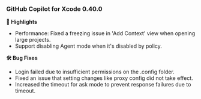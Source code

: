 ### GitHub Copilot for Xcode 0.40.0

**🚀 Highlights**

* Performance: Fixed a freezing issue in 'Add Context' view when opening large projects.
* Support disabling Agent mode when it's disabled by policy.

**🛠️ Bug Fixes**

* Login failed due to insufficient permissions on the .config folder.
* Fixed an issue that setting changes like proxy config did not take effect.
* Increased the timeout for ask mode to prevent response failures due to timeout.

